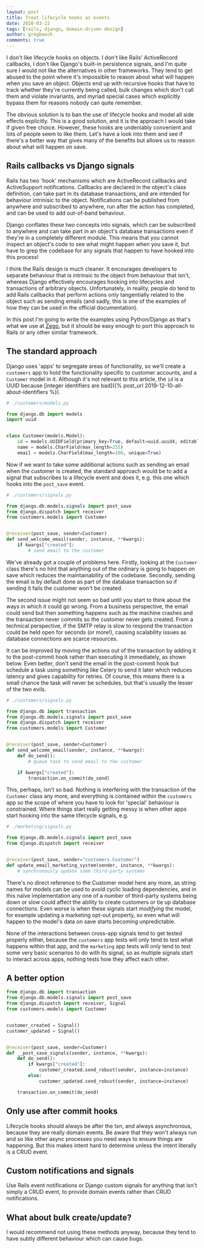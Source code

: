 ```yaml
---
layout: post
title: Treat lifecycle hooks as events
date: 2020-03-22
tags: [rails, django, domain-driven design]
author: gregbeech
comments: true
---
```


I don't like lifecycle hooks on objects. I don't like Rails' ActiveRecord callbacks, I don't like Django's built-in persistence signals, and I'm quite sure I would not like the alternatives in other frameworks. They tend to get abused to the point where it's impossible to reason about what will happen when you save an object. Objects end up with recursive hooks that have to track whether they're currently being called, bulk changes which don't call them and violate invariants, and myriad special cases which explicitly bypass them for reasons nobody can quite remember.

The obvious solution is to ban the use of lifecycle hooks and model all side effects explicitly. This is a good solution, and it is the approach I would take if given free choice. However, these hooks are undeniably convenient and lots of people seem to like them. Let's have a look into them and see if there's a better way that gives many of the benefits but allows us to reason about what will happen on save.

## Rails callbacks vs Django signals

Rails has two 'hook' mechanisms which are ActiveRecord callbacks and ActiveSupport notifications. Callbacks are declared in the object's class definition, can take part in its database transactions, and are intended for behaviour intrinisic to the object. Notifications can be published from anywhere and subscribed to anywhere, run after the action has completed, and can be used to add out-of-band behaviour.

Django conflates these two concepts into signals, which can be subscribed to anywhere and can take part in an object's database transactions even if they're in a completely different module. This means that you cannot inspect an object's code to see what might happen when you save it, but have to grep the codebase for any signals that happen to have hooked into this process!

I think the Rails design is much cleaner. It encourages developers to separate behaviour that is intrinsic to the object from behaviour that isn't, whereas Django effectively encourages hooking into lifecycles and transactions of arbitrary objects. Unfortunately, in reality, people do tend to add Rails callbacks that perform actions only tangentially related to the object such as sending emails (and sadly, this is one of the examples of how they can be used in the official documentation).

In this post I'm going to write the examples using Python/Django as that's what we use at [Zego](https://www.zego.com), but it should be easy enough to port this approach to Rails or any other similar framework.

## The standard approach

Django uses 'apps' to segregate areas of functionality, so we'll create a `customers` app to hold the functionality specific to customer accounts, and a `Customer` model in it. Although it's not relevant to this article, the `id` is a UUID because [integer identifiers are bad]({% post_url 2019-12-10-all-about-identifiers %}).

```python
# ./customers/models.py

from django.db import models
import uuid


class Customer(models.Model):
    id = models.UUIDField(primary_key=True, default=uuid.uuid4, editable=False)
    name = models.CharField(max_length=255)
    email = models.CharField(max_length=100, unique=True)
```

Now if we want to take some additional actions such as sending an email when the customer is created, the standard approach would be to add a signal that subscribes to a lifecycle event and does it, e.g. this one which hooks into the `post_save` event.

```python
# ./customers/signals.py

from django.db.models.signals import post_save
from django.dispatch import receiver
from customers.models import Customer


@receiver(post_save, sender=Customer)
def send_welcome_email(sender, instance, **kwargs):
    if kwargs["created"]:
        # send email to the customer
```

We've already got a couple of problems here. Firstly, looking at the `Customer` class there's no hint that anything out of the ordinary is going to happen on save which reduces the maintainability of the codebase. Secondly, sending the email is by default done as part of the database transaction so if sending it fails the customer won't be created.

The second issue might not seem so bad until you start to think about the ways in which it could go wrong. From a business perspective, the email could send but then something happens such as the machine crashes and the transaction never commits so the customer never gets created. From a technical perspective, if the SMTP relay is slow to respond the transaction could be held open for seconds (or more!), causing scalability issues as database connections are scarce resources.

It can be improved by moving the actions out of the transaction by adding it to the post-commit hook rather than executing it immediately, as shown below. Even better, don't send the email in the post-commit hook but schedule a task using something like Celery to send it later which reduces latency and gives capability for retries. Of course, this means there is a small chance the task will never be schedules, but that's usually the lesser of the two evils.

```python
# ./customers/signals.py

from django.db import transaction
from django.db.models.signals import post_save
from django.dispatch import receiver
from customers.models import Customer


@receiver(post_save, sender=Customer)
def send_welcome_email(sender, instance, **kwargs):
    def do_send():
        # queue task to send email to the customer

    if kwargs["created"]:
        transaction.on_commit(do_send)
```

This, perhaps, isn't so bad. Nothing is interfering with the transaction of the `Customer` class any more, and everything is contained within the `customers` app so the scope of where you have to look for 'special' behaviour is constrained. Where things start really getting messy is when other apps start hooking into the same lifecycle signals, e.g.

```python
# ./marketing/signals.py

from django.db.models.signals import post_save
from django.dispatch import receiver


@receiver(post_save, sender="customers.Customer")
def update_email_marketing_system(sender, instance, **kwargs):
    # synchronously update some third-party systems
```

There's no direct reference to the Customer model here any more, as string names for models can be used to avoid cyclic loading dependencies, and in this naïve implementation any one of a number of third-party systems being down or slow could affect the ability to create customers or tie up database connections. Even worse is when these signals start _modifying_ the model, for example updating a marketing opt-out property, so even what will happen to the model's data on save starts becoming unpredictable.

None of the interactions between cross-app signals tend to get tested properly either, because the `customers` app tests will only tend to test what happens within that app, and the `marketing` app tests will only tend to test some very basic scenarios to do with its signal, so as multiple signals start to interact across apps, nothing tests how they affect each other.

## A better option

```python
from django.db import transaction
from django.db.models.signals import post_save
from django.dispatch import receiver, Signal
from customers.models import Customer


customer_created = Signal()
customer_updated = Signal()


@receiver(post_save, sender=Customer)
def __post_save_signals(sender, instance, **kwargs):
    def do_send():
        if kwargs["created"]:
            customer_created.send_robust(sender, instance=instance)
        else:
            customer_updated.send_robust(sender, instance=instance)

    transaction.on_commit(do_send)

```



## Only use after commit hooks

Lifecycle hooks should always be after the txn, and always asynchronous, because they are really domain events. Be aware that they won't always run and so like other async processes you need ways to ensure things are happening. But this makes intent hard to determine unless the intent literally is a CRUD event.

## Custom notifications and signals

Use Rails event notifications or Django custom signals for anything that isn't simply a CRUD event, to provide domain events rather than CRUD notifications.

## What about bulk create/update?

I would recommend not using these methods anyway, because they tend to have subtly different behaviour which can cause bugs.
